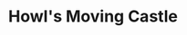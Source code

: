 ---
title: Howl's Moving Castle
authors: 
    - Diana Wynne Jones
image: ../assets/images/placeholder-img.png
---